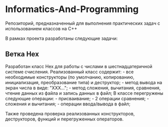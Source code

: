 # Informatics-And-Programming

Репозиторий, предназначенный для выполнения практических задач с использованием классов на C++

В рамках проекта разработаны следующие задачи:

## Ветка Hex

Разработан класс Hex для работы с числами в шестнадцатеричной системе счисления.
Реализованный класс содержит:
	- все необходимые конструкторы (по умолчанию, копированию, инициализация, преобразование типа) и деструктор;
	- метод вывода на экран числа в виде: "XXX...";
	- метод сложения, вычитания, сравнения, чтение данных из файла и запись данных в файл;
В классе перегружены следующие операции:
	- присваивание;
	- 2 операции сравнения;
	- сложения и вычитания;
	- операции ввода/вывода в файл;

Также проведена проверка реализованных конструкторов, деструкторов, функций и перегруженных операторов.